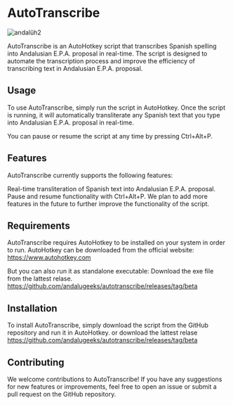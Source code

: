 # AutoTranscribe

![andalûh2](https://user-images.githubusercontent.com/34275535/231167984-65f9cf1d-6532-4079-aadd-563e2d1f3fe0.png)

AutoTranscribe is an AutoHotkey script that transcribes Spanish spelling into Andalusian E.P.A. proposal in real-time. The script is designed to automate the transcription process and improve the efficiency of transcribing text in Andalusian E.P.A. proposal.

## Usage
To use AutoTranscribe, simply run the script in AutoHotkey. Once the script is running, it will automatically transliterate any Spanish text that you type into Andalusian E.P.A. proposal in real-time.

You can pause or resume the script at any time by pressing Ctrl+Alt+P.

## Features
AutoTranscribe currently supports the following features:

Real-time transliteration of Spanish text into Andalusian E.P.A. proposal.
Pause and resume functionality with Ctrl+Alt+P.
We plan to add more features in the future to further improve the functionality of the script.

## Requirements
AutoTranscribe requires AutoHotkey to be installed on your system in order to run. AutoHotkey can be downloaded from the official website: https://www.autohotkey.com

But you can also run it as standalone executable:
Download the exe file from the lattest relase. https://github.com/andalugeeks/autotranscribe/releases/tag/beta

## Installation
To install AutoTranscribe, simply download the script from the GitHub repository and run it in AutoHotkey. or download the lattest relase https://github.com/andalugeeks/autotranscribe/releases/tag/beta

## Contributing
We welcome contributions to AutoTranscribe! If you have any suggestions for new features or improvements, feel free to open an issue or submit a pull request on the GitHub repository.


